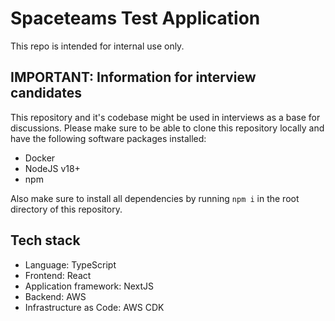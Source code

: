 # Spaceteams Test Application

This repo is intended for internal use only.

## IMPORTANT: Information for interview candidates

This repository and it's codebase might be used in interviews as a base for discussions.
Please make sure to be able to clone this repository locally and have the following software packages installed:

* Docker
* NodeJS v18+
* npm

Also make sure to install all dependencies by running `npm i` in the root directory of this repository.

## Tech stack

* Language: TypeScript
* Frontend: React
* Application framework: NextJS
* Backend: AWS
* Infrastructure as Code: AWS CDK
